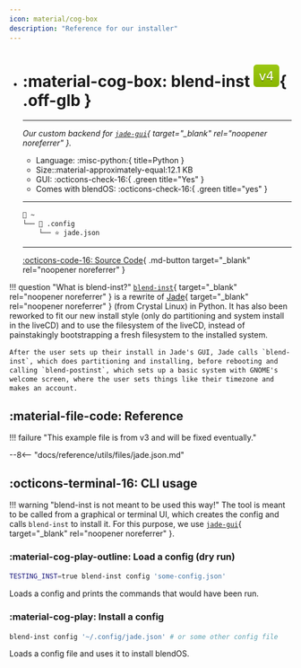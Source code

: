 ```yaml
---
icon: material/cog-box
description: "Reference for our installer"
---
```


<div class="grid cards" markdown>

-   # :material-cog-box: <span class="notranslate">blend-inst</span> ![v4 badge](../../assets/img/v4.svg){ .off-glb }
    -------

    <em>Our custom backend for [`jade-gui`](https://github.com/blend-os/jade-gui){ target="_blank" rel="noopener noreferrer" }.</em>

    - Language: :misc-python:{ title=Python }
    - Size::material-approximately-equal:12.1 KB
    - GUI: :octicons-check-16:{ .green title="Yes" }
    - Comes with blendOS: :octicons-check-16:{ .green title="yes" }

    --------
    ```title="Config file location (generated by jade-gui)"
    📁 ~
    └── 📁 .config
        └── ⭐ jade.json
    ```

    ------

    [:octicons-code-16: Source Code](https://github.com/blend-os/blend-inst){ .md-button target="_blank" rel="noopener noreferrer" }

</div>

!!! question "What is <span class="notranslate">blend-inst</span>?"
    [`blend-inst`](https://github.com/blend-os/blend-inst){ target="_blank" rel="noopener noreferrer" } is a rewrite of [Jade](https://git.getcryst.al/crystal/software/jade){ target="_blank" rel="noopener noreferrer" } (from Crystal Linux) in Python. It has also been reworked to fit our new install style (only do partitioning and system install in the liveCD) and to use the filesystem of the liveCD, instead of painstakingly bootstrapping a fresh filesystem to the installed system.

    After the user sets up their install in Jade's GUI, Jade calls `blend-inst`, which does partitioning and installing, before rebooting and calling `blend-postinst`, which sets up a basic system with GNOME's welcome screen, where the user sets things like their timezone and makes an account.

## :material-file-code: Reference

!!! failure "This example file is from v3 and will be fixed eventually."

--8<-- "docs/reference/utils/files/jade.json.md"

## :octicons-terminal-16: CLI usage

!!! warning "blend-inst is not meant to be used this way!"
    The tool is meant to be called from a graphical or terminal UI, which creates the config and calls `blend-inst` to install it. For this purpose, we use [`jade-gui`](https://github.com/blend-os/jade-gui){ target="_blank" rel="noopener noreferrer" }.

### :material-cog-play-outline: Load a config (dry run)

```bash
TESTING_INST=true blend-inst config 'some-config.json'
```
Loads a config and prints the commands that would have been run.

### :material-cog-play: Install a config

```bash
blend-inst config '~/.config/jade.json' # or some other config file
```
Loads a config file and uses it to install blendOS.